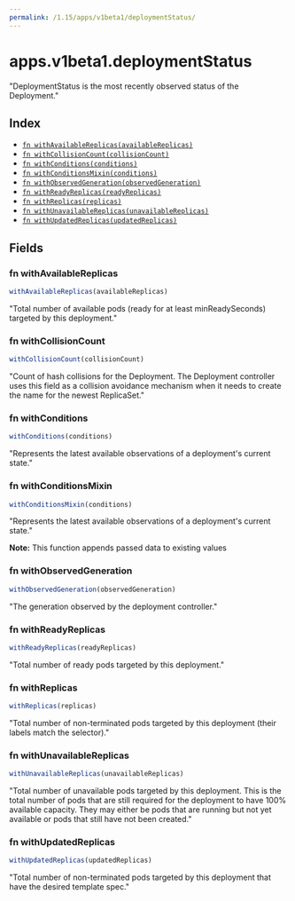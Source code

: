 ```yaml
---
permalink: /1.15/apps/v1beta1/deploymentStatus/
---
```


# apps.v1beta1.deploymentStatus

"DeploymentStatus is the most recently observed status of the Deployment."

## Index

* [`fn withAvailableReplicas(availableReplicas)`](#fn-withavailablereplicas)
* [`fn withCollisionCount(collisionCount)`](#fn-withcollisioncount)
* [`fn withConditions(conditions)`](#fn-withconditions)
* [`fn withConditionsMixin(conditions)`](#fn-withconditionsmixin)
* [`fn withObservedGeneration(observedGeneration)`](#fn-withobservedgeneration)
* [`fn withReadyReplicas(readyReplicas)`](#fn-withreadyreplicas)
* [`fn withReplicas(replicas)`](#fn-withreplicas)
* [`fn withUnavailableReplicas(unavailableReplicas)`](#fn-withunavailablereplicas)
* [`fn withUpdatedReplicas(updatedReplicas)`](#fn-withupdatedreplicas)

## Fields

### fn withAvailableReplicas

```ts
withAvailableReplicas(availableReplicas)
```

"Total number of available pods (ready for at least minReadySeconds) targeted by this deployment."

### fn withCollisionCount

```ts
withCollisionCount(collisionCount)
```

"Count of hash collisions for the Deployment. The Deployment controller uses this field as a collision avoidance mechanism when it needs to create the name for the newest ReplicaSet."

### fn withConditions

```ts
withConditions(conditions)
```

"Represents the latest available observations of a deployment's current state."

### fn withConditionsMixin

```ts
withConditionsMixin(conditions)
```

"Represents the latest available observations of a deployment's current state."

**Note:** This function appends passed data to existing values

### fn withObservedGeneration

```ts
withObservedGeneration(observedGeneration)
```

"The generation observed by the deployment controller."

### fn withReadyReplicas

```ts
withReadyReplicas(readyReplicas)
```

"Total number of ready pods targeted by this deployment."

### fn withReplicas

```ts
withReplicas(replicas)
```

"Total number of non-terminated pods targeted by this deployment (their labels match the selector)."

### fn withUnavailableReplicas

```ts
withUnavailableReplicas(unavailableReplicas)
```

"Total number of unavailable pods targeted by this deployment. This is the total number of pods that are still required for the deployment to have 100% available capacity. They may either be pods that are running but not yet available or pods that still have not been created."

### fn withUpdatedReplicas

```ts
withUpdatedReplicas(updatedReplicas)
```

"Total number of non-terminated pods targeted by this deployment that have the desired template spec."